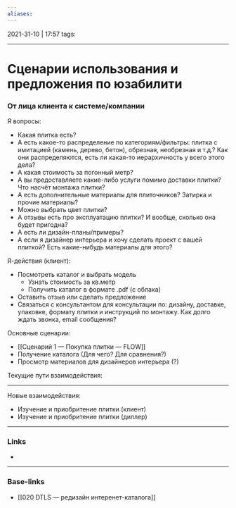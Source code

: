 ```yaml
---
aliases:
---
```

2021-31-10 | 17:57
tags: 
___

# Сценарии использования и предложения по юзабилити


### От лица клиента к системе/компании
Я вопросы:
- Какая плитка есть?
- А есть какое-то распределение по категориям/фильтры: плитка с имитацией (камень, дерево, бетон), обрезная, необрезная и т.д.? Как они распределяются, есть ли какая-то иерархичность у всего этого дела?
- А какая стоимость за погонный метр?
- А вы предоставляете какие-либо услуги помимо доставки плитки? Что насчёт монтажа плитки?
- А есть дополнительные материалы для плиточников? Затирка и прочие материалы?
- Можно выбрать цвет плитки?
- А отзывы есть про эксплуатацию плитки? И вообще, сколько она будет пригодна?
- А есть ли дизайн-планы/примеры?
- А если я дизайнер интерьера и хочу сделать проект с вашей плиткой? Есть какие-нибудь материалы для этого?

Я-действия (клиент):
- Посмотреть каталог и выбрать модель
	- Узнать стоимость за кв.метр
	- Получить каталог в формате .pdf (с облака)
- Оставить отзыв или сделать предложение
- Связаться с консультантом для консультации по: дизайну, доставке, упаковке, формату плитки и инструкций по монтажу. Как долго ждать звонка, email сообщения?

Основные сценарии:
- [[Сценарий 1 — Покупка плитки — FLOW]]
- Получение каталога (Для чего? Для сравнения?)
- Просмотр материалов для дизайнеров интерьера (?)

Текущие пути взаимодействия:

---

Новые взаимодействия:
- Изучение и приобритение плитки (клиент)
- Изучение и приобритение плитки (диллер)

___
### Links
- 

___
### Base-links
- [[020 DTLS — редизайн интеренет-каталога]]

